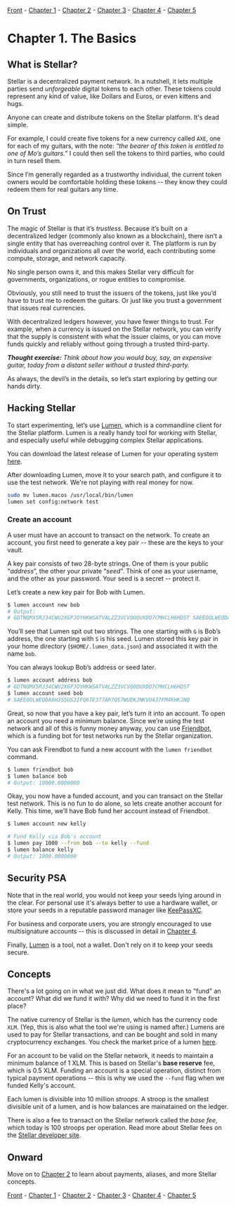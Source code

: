 [Front](https://github.com/0xfe/hacking-stellar/blob/master/README.md) -
[Chapter 1](https://github.com/0xfe/hacking-stellar/blob/master/1-launch.md) -
[Chapter 2](https://github.com/0xfe/hacking-stellar/blob/master/2-payments.md) -
[Chapter 3](https://github.com/0xfe/hacking-stellar/blob/master/3-assets.md) -
[Chapter 4](https://github.com/0xfe/hacking-stellar/blob/master/4-multisig.md) -
[Chapter 5](https://github.com/0xfe/hacking-stellar/blob/master/5-dex.md)

# Chapter 1. The Basics

## What is Stellar?

Stellar is a decentralized payment network. In a nutshell, it lets multiple parties send *unforgeable* digital tokens to each other. These tokens could represent any kind of value, like Dollars and Euros, or even kittens and hugs.

Anyone can create and distribute tokens on the Stellar platform. It's dead simple.

For example, I could create five tokens for a new currency called `AXE`, one for each of my guitars, with the note: *“the bearer of this token is entitled to one of Mo’s guitars.”* I could then sell the tokens to third parties, who could in turn resell them.

Since I’m generally regarded as a trustworthy individual, the current token owners would be comfortable holding these tokens -- they know they could redeem them for real guitars any time.


## On Trust

The magic of Stellar is that it’s *trustless*. Because it’s built on a decentralized ledger (commonly also known as a blockchain), there isn’t a single entity that has overreaching control over it. The platform is run by individuals and organizations all over the world, each contributing some compute, storage, and network capacity.

No single person owns it, and this makes Stellar very difficult for governments, organizations, or rogue entities to compromise.

Obviously, you still need to trust the issuers of the tokens, just like you’d have to trust me to redeem the guitars. Or just like you trust a government that issues real currencies.

With decentralized ledgers however, you have fewer things to trust. For example, when a currency is issued on the Stellar network, you can verify that the supply is consistent with what the issuer claims, or you can move funds quickly and reliably without going through a trusted third-party.

***Thought exercise:*** *Think about how you would buy, say, an expensive guitar, today from a distant seller without a trusted third-party.*

As always, the devil’s in the details, so let’s start exploring by getting our hands dirty.

## Hacking Stellar

To start experimenting, let’s use [Lumen](http://github.com/0xfe/lumen), which is a commandline client for the Stellar platform. Lumen is a really handy tool for working with Stellar, and especially useful while debugging complex Stellar applications.

You can download the latest release of Lumen for your operating system [here](https://github.com/0xfe/lumen/releases).

After downloading Lumen, move it to your search path, and configure it to use the test network. We're not playing with real money for now.

```sh
sudo mv lumen.macos /usr/local/bin/lumen
lumen set config:network test
```

### Create an account
A user must have an account to transact on the network. To create an account, you first need to generate a key pair -- these are the keys to your vault.

A key pair consists of two 28-byte strings. One of them is your public “*address*”, the other your private “*seed*”. Think of one as your username, and the other as your password. Your seed is a secret -- protect it.

Let’s create a new key pair for Bob with Lumen.

```sh
$ lumen account new bob
# Output:
# GDTNQMX5RJ34CWU2XGPJOYHKWSATVALZZ3VCVQOQUXDO7CMHCLH6HDST SAEEOOLWEQDA6H3S5US3IFQ6TE377AR7OS7WUEKJNKVU437FM4KHKJNQ
```

You’ll see that Lumen spit out two strings. The one starting with `G` is Bob’s address, the one starting with `S` is his seed. Lumen stored this key pair in your home directory (`$HOME/.lumen_data.json`) and associated it with the name `bob`.

You can always lookup Bob’s address or seed later.

```sh
$ lumen account address bob
# GDTNQMX5RJ34CWU2XGPJOYHKWSATVALZZ3VCVQOQUXDO7CMHCLH6HDST
$ lumen account seed bob
# SAEEOOLWEQDA6H3S5US3IFQ6TE377AR7OS7WUEKJNKVU437FM4KHKJNQ

```

Great, so now that you have a key pair, let’s turn it into an account. To open an account you need a minimum balance. Since we’re using the test network and all of this is funny money anyway, you can use [Friendbot](http://friendbot.stellar.org), which is a funding bot for test networks run by the Stellar organization.

You can ask Firendbot to fund a new account with the `lumen friendbot` command.

```sh
$ lumen friendbot bob
$ lumen balance bob
# Output: 10000.0000000
```

Okay, you now have a funded account, and you can transact on the Stellar test network. This is no fun to do alone, so lets create another account for Kelly. This time, we’ll have Bob fund her account instead of Friendbot.

```sh
$ lumen account new kelly

# Fund Kelly via Bob's account
$ lumen pay 1000 --from bob --to kelly --fund
$ lumen balance kelly
# Output: 1000.0000000
```

## Security PSA

Note that in the real world, you would not keep your seeds lying around in the clear. For personal use it's always better to use a hardware wallet, or store your seeds in a reputable password manager like [KeePassXC](https://keepassxc.org/).

For business and corporate users, you are strongly encouraged to use multisignature accounts -- this is discussed in detail in [Chapter 4](https://github.com/0xfe/hacking-stellar/blob/master/4-multisig.md).

Finally, [Lumen](https://github.com/0xfe/lumen) is a tool, not a wallet. Don't rely on it to keep your seeds secure.

## Concepts

There's a lot going on in what we just did. What does it mean to "fund" an account? What did we fund it with? Why did we need to fund it in the first place?

The native currency of Stellar is the *lumen*, which has the currency code `XLM`. (Yep, this is also what the tool we're using is named after.) Lumens are used to pay for Stellar transactions, and can be bought and sold in many cryptocurrency exchanges. You check the market price of a lumen [here](https://coinmarketcap.com/currencies/stellar/).

For an account to be valid on the Stellar network, it needs to maintain a minimum balance of 1 XLM. This is based on Stellar's **base reserve** fee, which is 0.5 XLM. Funding an account is a special operation, distinct from typical payment operations -- this is why we used the `--fund` flag when we funded Kelly's account.

Each lumen is divisible into 10 million *stroops*. A stroop is the smallest divisible unit of a lumen, and is how balances are mainatained on the ledger.

There is also a fee to transact on the Stellar network called the *base fee*, which today is 100 stroops per operation. Read more about Stellar fees on the [Stellar developer site](https://www.stellar.org/developers/guides/concepts/fees.html).

## Onward

Move on to [Chapter 2](https://github.com/0xfe/hacking-stellar/blob/master/2-payments.md) to learn about payments, aliases, and more Stellar concepts.

[Front](https://github.com/0xfe/hacking-stellar/blob/master/README.md) -
[Chapter 1](https://github.com/0xfe/hacking-stellar/blob/master/1-launch.md) -
[Chapter 2](https://github.com/0xfe/hacking-stellar/blob/master/2-payments.md) -
[Chapter 3](https://github.com/0xfe/hacking-stellar/blob/master/3-assets.md) -
[Chapter 4](https://github.com/0xfe/hacking-stellar/blob/master/4-multisig.md) -
[Chapter 5](https://github.com/0xfe/hacking-stellar/blob/master/5-dex.md)
